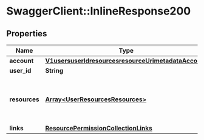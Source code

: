 # SwaggerClient::InlineResponse200

## Properties
Name | Type | Description | Notes
------------ | ------------- | ------------- | -------------
**account** | [**V1usersuserIdresourcesresourceUrimetadataAccount**](V1usersuserIdresourcesresourceUrimetadataAccount.md) |  | [optional] 
**user_id** | **String** |  | 
**resources** | [**Array&lt;UserResourcesResources&gt;**](UserResourcesResources.md) | A list of the resources the user has some permission to. | [optional] 
**links** | [**ResourcePermissionCollectionLinks**](ResourcePermissionCollectionLinks.md) |  | 

